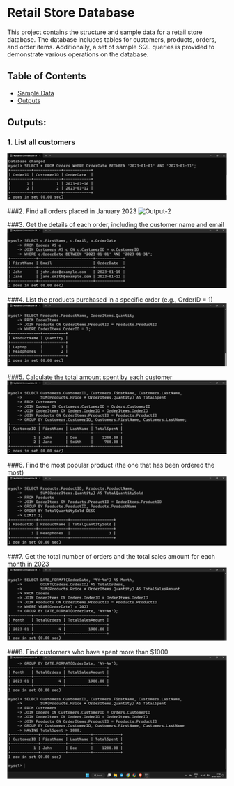 # Retail Store Database

This project contains the structure and sample data for a retail store database. The database includes tables for customers, products, orders, and order items. Additionally, a set of sample SQL queries is provided to demonstrate various operations on the database.

## Table of Contents
- [Sample Data](#sample-data)
- [Outputs](#sql-outputs)


## Outputs:

### 1. List all customers 
![Output-1](outpu1.png)

###2. Find all orders placed in January 2023
![Output-2](output2.png)

###3. Get the details of each order, including the customer name and email
![Output-2](output3.png)

###4. List the products purchased in a specific order (e.g., OrderID = 1)
![Output-2](output4.png)

###5. Calculate the total amount spent by each customer
![Output-2](output5.png)

###6. Find the most popular product (the one that has been ordered the most)
![Output-2](output6.png)

###7. Get the total number of orders and the total sales amount for each month in 2023
![Output-2](output7.png)

###8. Find customers who have spent more than $1000
![Output-2](output8.png)



